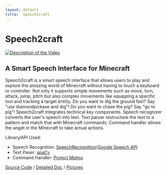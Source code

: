 ```yaml
---
layout: default
title:  Speech2craft
---
```


# Speech2craft

[![Description of the Video](https://user-images.githubusercontent.com/1572847/27010256-e233485c-4e54-11e7-969c-1a653d067ac1.png)](https://www.youtube.com/embed/tdBFFRMu1i0)

## A Smart Speech Interface for Minecraft

Speech2craft is a smart speech interface that allows users to play and explore the amazing world of Minecraft without having to touch a keyboard or controller. Not only it supports simple movements such as move, turn, attack, jump, pitch but also complex movements like equipping a specific tool and tracking a target entitiy. Do you want to dig the ground fast? Say "use diamondpickaxe and dig"! Do you want to chase the pig? Say "go to pig"! Speech2craft integrates technical key components. Speech recognizer converts the user's speech into text. Text parser restructure the text to a pattern and match that with Minecraft commands. Command handler allows the anget in the Minecraft to take actual actions. 

Library/API Used:
- Speech Recognition: [SpeechRecognition](https://pypi.python.org/pypi/SpeechRecognition/)/[Google Speech API](https://cloud.google.com/speech/)
- Text Paser: [spaCy](https://spacy.io/)
- Command Handler: [Project Malmo](https://www.microsoft.com/en-us/research/project/project-malmo/)

[Source Code][refCode] / [Detailed Doc][refDoc] / [Pictures][refPictures]

[refCode]: https://github.com/HiroIshikawa/speech2craft/tree/master/experiment/all
[refDoc]: https://github.com/HiroIshikawa/speech2craft/tree/master/docs/final.md
[refPictures]: https://github.com/HiroIshikawa/speech2craft/tree/master/docs/imgs
